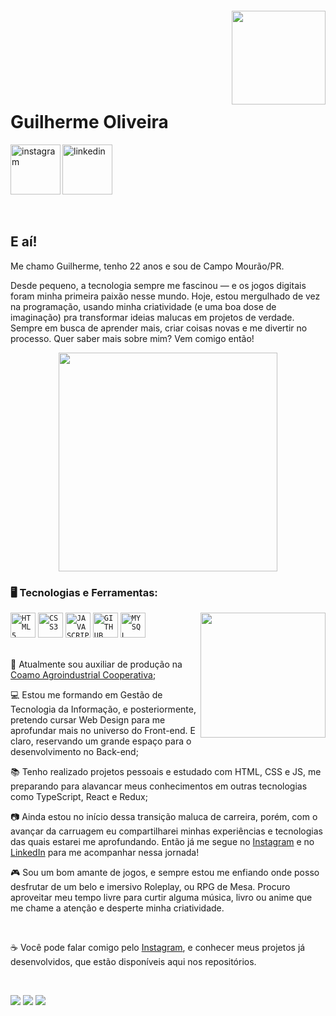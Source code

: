<img align="right" width="150px" style="margin-top:-20px" src="https://i.ibb.co/C5rtHLd/jeni01.png">
</br>
</br>
</br>
</br>
</br>
</br>

<div dsplay="inline-block">

 
 <h1 align="left">Guilherme Oliveira</h1>
 <a href="https://www.instagram.com/ohguilher/">
    <img align="left" width="80px" src="https://cdn.discordapp.com/attachments/1358089165358760036/1358950884372910180/1.png?ex=67f5b522&is=67f463a2&hm=f8f645a5f096419ad7005aa56f8f894a00d99d2ecb8856984215562fbac9b8c6&" alt="instagram" style="vertical-align:top;">
  </a> 
  <a href="https://www.linkedin.com/in/ohguilher/">
    <img width="80px" src="https://cdn.discordapp.com/attachments/1358089165358760036/1358950884775690512/2.png?ex=67f5b523&is=67f463a3&hm=c23d0ae8cc0ce2a8b19a034b93b737115e7c8554a79a888dbc75d837cd562730&" alt="linkedin" style="vertical-align:top;">
  </a>

</div>





</br>
</br>

## E aí! 

Me chamo Guilherme, tenho 22 anos e sou de Campo Mourão/PR.

Desde pequeno, a tecnologia sempre me fascinou — e os jogos digitais foram minha primeira paixão nesse mundo. Hoje, estou mergulhado de vez na programação, usando minha criatividade (e uma boa dose de imaginação) pra transformar ideias malucas em projetos de verdade. Sempre em busca de aprender mais, criar coisas novas e me divertir no processo. Quer saber mais sobre mim? Vem comigo então!

<p align="center">
  <img src="https://tenor.com/view/cat-music-gif-25997581.gif" width="350">
</p>

### 🖥️ Tecnologias e Ferramentas: 
<img width="200px" align="right" src="https://i.ibb.co/n3JFjSt/jeni02.png">
<code><img width="40px" src="https://cdn.jsdelivr.net/gh/devicons/devicon/icons/html5/html5-original-wordmark.svg" title = "HTML5"/></code>
<code><img width="40px" src="https://cdn.jsdelivr.net/gh/devicons/devicon/icons/css3/css3-original-wordmark.svg" title = "CSS3"/></code>
<code><img width="40px" src="https://cdn.jsdelivr.net/gh/devicons/devicon/icons/javascript/javascript-original.svg" title = "JAVASCRIPT"/></code>
<code><img width="40px" src="https://cdn.jsdelivr.net/gh/devicons/devicon/icons/github/github-original.svg" title = "GITHUB"/></code>
<code><img width="40px" src="https://cdn.jsdelivr.net/gh/devicons/devicon/icons/mysql/mysql-original.svg" title = "MYSQL"/></code>


</br>
</br>
<div display="inline-block">
 <p align="left">💼 Atualmente sou auxiliar de produção na <a href="https://www.coamo.com.br">Coamo Agroindustrial Cooperativa</a>;</p>
 <p align="left">💻 Estou me formando em Gestão de Tecnologia da Informação, e posteriormente, pretendo cursar Web Design para me aprofundar mais no universo do Front-end. E claro, reservando um grande espaço para o desenvolvimento no Back-end;</p>
 <p align="left">📚 Tenho realizado projetos pessoais e estudado com HTML, CSS e JS, me preparando para alavancar meus conhecimentos em outras tecnologias como TypeScript, React e Redux;</p>
 <p align="left">📷 Ainda estou no início dessa transição maluca de carreira, porém, com o avançar da carruagem eu compartilharei minhas experiências e tecnologias das quais estarei me aprofundando. Então já me segue no <a href="https://www.instagram.com/ohguilher/">Instagram</a> e no <a href="https://www.linkedin.com/in/ohguilher/">LinkedIn</a> para me acompanhar nessa jornada!</p>
 <p align="left">🎮 Sou um bom amante de jogos, e sempre estou me enfiando onde posso desfrutar de um belo e imersivo Roleplay, ou RPG de Mesa. Procuro aproveitar meu tempo livre para curtir alguma música, livro ou anime que me chame a atenção e desperte minha criatividade.</p>
</div>



</br>

☕ Você pode falar comigo pelo [Instagram](https://www.instagram.com/ohguilher/), e conhecer meus projetos já desenvolvidos, que estão disponíveis aqui nos repositórios.

</br>

<a href="https://www.instagram.com/ohguilher/" target="_blank"><img loading="lazy" src="https://img.shields.io/badge/-Instagram-%23E4405F?style=for-the-badge&logo=instagram&logoColor=white" target="_blank"></a>
<a href="https://www.linkedin.com/in/ohguilher/" target="_blank"><img loading="lazy" src="https://img.shields.io/badge/-LinkedIn-%230077B5?style=for-the-badge&logo=linkedin&logoColor=white" target="_blank"></a>
<a href = "ohguilherdev@gmail.com"><img loading="lazy" src="https://img.shields.io/badge/Gmail-D14836?style=for-the-badge&logo=gmail&logoColor=white" target="_blank"></a>
